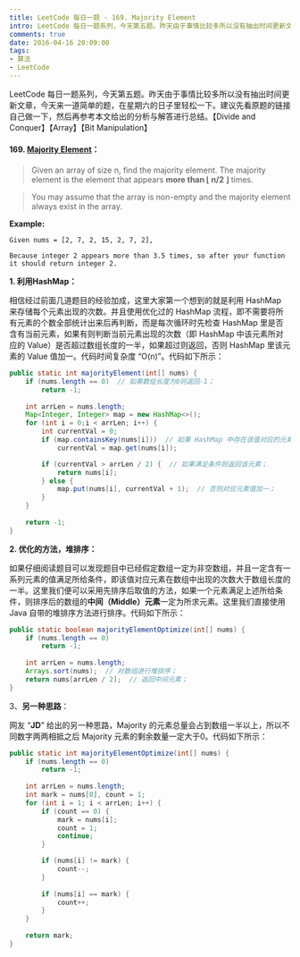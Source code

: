 ```yaml
---
title: LeetCode 每日一题 - 169. Majority Element
intro: LeetCode 每日一题系列，今天第五题。昨天由于事情比较多所以没有抽出时间更新文章，今天来一道简单的题，在星期六的日子里轻松一下。建议先看原题的链接自己做一下，然后再参考本文给出的分析与解答进行总结。【Divide and Conquer】【Array】【Bit Manipulation】
comments: true
date: 2016-04-16 20:09:00
tags:
- 算法
- LeetCode
---
```


LeetCode 每日一题系列，今天第五题。昨天由于事情比较多所以没有抽出时间更新文章，今天来一道简单的题，在星期六的日子里轻松一下。建议先看原题的链接自己做一下，然后再参考本文给出的分析与解答进行总结。【Divide and Conquer】【Array】【Bit Manipulation】

#### 169. [Majority Element](https://leetcode.com/problems/majority-element/)：


> Given an array of size n, find the majority element. The majority element is the element that appears **more than ⌊ n/2 ⌋** times.

> You may assume that the array is non-empty and the majority element always exist in the array.

<strong>Example:</strong>

```text
Given nums = [2, 7, 2, 15, 2, 7, 2],

Because integer 2 appears more than 3.5 times, so after your function it should return integer 2.
```

**1. 利用HashMap：**

相信经过前面几道题目的经验加成，这里大家第一个想到的就是利用 HashMap 来存储每个元素出现的次数。并且使用优化过的 HashMap 流程，即不需要将所有元素的个数全部统计出来后再判断，而是每次循环时先检查 HashMap 里是否含有当前元素，如果有则判断当前元素出现的次数（即 HashMap 中该元素所对应的 Value）是否超过数组长度的一半，如果超过则返回，否则 HashMap 里该元素的 Value 值加一。代码时间复杂度 “O(n)”。代码如下所示：

```java
public static int majorityElement(int[] nums) {
    if (nums.length == 0)  // 如果数组长度为0则返回-1；
    	return -1;
    
    int arrLen = nums.length;
    Map<Integer, Integer> map = new HashMap<>();
    for (int i = 0;i < arrLen; i++) {
    	int currentVal = 0;
    	if (map.containsKey(nums[i]))  // 如果 HashMap 中存在该值对应的元素则使用该值；
    		currentVal = map.get(nums[i]);

    	if (currentVal > arrLen / 2) {  // 如果满足条件则返回该元素；
    		return nums[i];
    	} else {
    		map.put(nums[i], currentVal + 1);  // 否则对应元素值加一；
    	}
    }
    
    return -1;
}
```



**2. 优化的方法，堆排序：**

如果仔细阅读题目可以发现题目中已经假定数组一定为非空数组，并且一定含有一系列元素的值满足所给条件，即该值对应元素在数组中出现的次数大于数组长度的一半。这里我们便可以采用先排序后取值的方法，如果一个元素满足上述所给条件，则排序后的数组的**中间（Middle）元素**一定为所求元素。这里我们直接使用 Java 自带的堆排序方法进行排序。代码如下所示：

```java
public static boolean majorityElementOptimize(int[] nums) {
    if (nums.length == 0)
        return -1;
    
    int arrLen = nums.length;
    Arrays.sort(nums);  // 对数组进行堆排序；
    return nums[arrLen / 2];  // 返回中间元素；
}
```


3、**另一种思路**：

网友 “**JD**” 给出的另一种思路，Majority 的元素总量会占到数组一半以上，所以不同数字两两相抵之后 Majority 元素的剩余数量一定大于0。代码如下所示：

```java
public static int majorityElementOptimize(int[] nums) {
    if (nums.length == 0)
        return -1;
    
    int arrLen = nums.length;
    int mark = nums[0], count = 1;
    for (int i = 1; i < arrLen; i++) {
        if (count == 0) {
            mark = nums[i];
            count = 1;
            continue;
        }

        if (nums[i] != mark) {
            count--;
        }
        
        if (nums[i] == mark) {
            count++;
        }
    }
    
    return mark;
}
```
